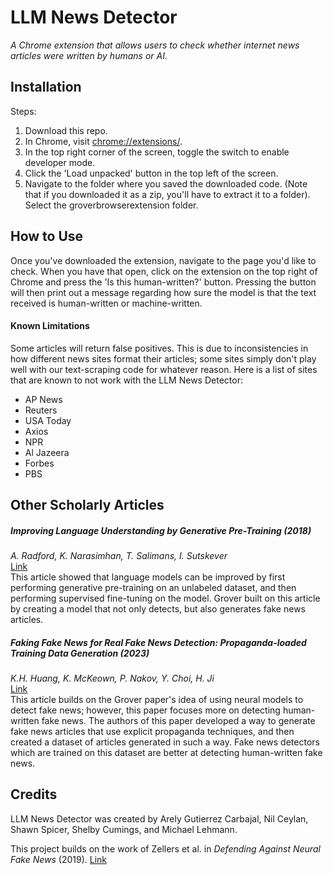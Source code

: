 # LLM News Detector
*A Chrome extension that allows users to check whether internet news articles were written by humans or AI.*

## Installation

Steps: 
1. Download this repo.
2. In Chrome, visit [chrome://extensions/](chrome://extensions/).
3. In the top right corner of the screen, toggle the switch to enable developer mode.
4. Click the 'Load unpacked' button in the top left of the screen.
5. Navigate to the folder where you saved the downloaded code. (Note that if you downloaded it as a zip, you'll have to extract it to a folder). Select the groverbrowserextension folder.

## How to Use

Once you've downloaded the extension, navigate to the page you'd like to check. When you have that open, click on the extension on the top right of Chrome and press the 'Is this human-written?' button. Pressing the button will then print out a message regarding how sure the model is that the text received is human-written or machine-written.

#### Known Limitations  
Some articles will return false positives. This is due to inconsistencies in how different news sites format their articles; some sites simply don't play well with our text-scraping code for whatever reason. Here is a list of sites that are known to not work with the LLM News Detector:
- AP News
- Reuters
- USA Today
- Axios
- NPR
- Al Jazeera
- Forbes
- PBS


## Other Scholarly Articles

##### Improving Language Understanding by Generative Pre-Training (2018)
*A. Radford, K. Narasimhan, T. Salimans, I. Sutskever*  
[Link](https://s3-us-west-2.amazonaws.com/openai-assets/research-covers/language-unsupervised/language_understanding_paper.pdf)  
This article showed that language models can be improved by first performing generative pre-training on an unlabeled dataset, and then performing supervised fine-tuning on the model. Grover built on this article by creating a model that not only detects, but also generates fake news articles.

##### Faking Fake News for Real Fake News Detection: Propaganda-loaded Training Data Generation (2023)
*K.H. Huang, K. McKeown, P. Nakov, Y. Choi, H. Ji*  
[Link](https://arxiv.org/abs/2203.05386)  
This article builds on the Grover paper's idea of using neural models to detect fake news; however, this paper focuses more on detecting human-written fake news. The authors of this paper developed a way to generate fake news articles that use explicit propaganda techniques, and then created a dataset of articles generated in such a way. Fake news detectors which are trained on this dataset are better at detecting human-written fake news.

## Credits

LLM News Detector was created by Arely Gutierrez Carbajal, Nil Ceylan, Shawn Spicer, Shelby Cumings, and Michael Lehmann.

This project builds on the work of Zellers et al. in *Defending Against Neural Fake News* (2019).
[Link](https://arxiv.org/abs/1905.12616)

